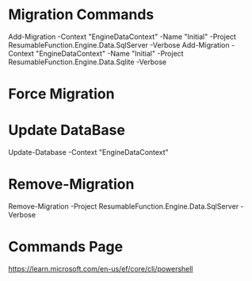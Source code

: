 # Migration Commands
Add-Migration -Context "EngineDataContext" -Name "Initial" -Project ResumableFunction.Engine.Data.SqlServer -Verbose
Add-Migration -Context "EngineDataContext" -Name "Initial" -Project ResumableFunction.Engine.Data.Sqlite -Verbose


# Force Migration

# Update DataBase
Update-Database -Context "EngineDataContext"

# Remove-Migration 
Remove-Migration -Project ResumableFunction.Engine.Data.SqlServer -Verbose

# Commands Page
https://learn.microsoft.com/en-us/ef/core/cli/powershell